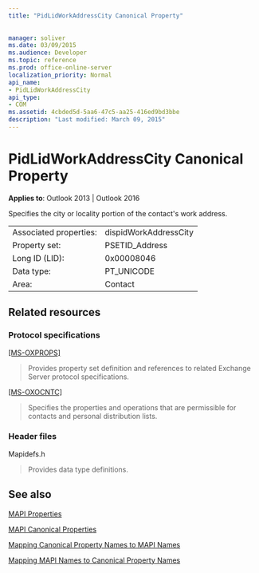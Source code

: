 ```yaml
---
title: "PidLidWorkAddressCity Canonical Property"
 
 
manager: soliver
ms.date: 03/09/2015
ms.audience: Developer
ms.topic: reference
ms.prod: office-online-server
localization_priority: Normal
api_name:
- PidLidWorkAddressCity
api_type:
- COM
ms.assetid: 4cbded5d-5aa6-47c5-aa25-416ed9bd3bbe
description: "Last modified: March 09, 2015"
---
```


# PidLidWorkAddressCity Canonical Property

  
  
**Applies to**: Outlook 2013 | Outlook 2016 
  
Specifies the city or locality portion of the contact's work address.
  
|||
|:-----|:-----|
|Associated properties:  <br/> |dispidWorkAddressCity  <br/> |
|Property set:  <br/> |PSETID_Address  <br/> |
|Long ID (LID):  <br/> |0x00008046  <br/> |
|Data type:  <br/> |PT_UNICODE  <br/> |
|Area:  <br/> |Contact  <br/> |
   
## Related resources

### Protocol specifications

[[MS-OXPROPS]](https://msdn.microsoft.com/library/f6ab1613-aefe-447d-a49c-18217230b148%28Office.15%29.aspx)
  
> Provides property set definition and references to related Exchange Server protocol specifications.
    
[[MS-OXOCNTC]](https://msdn.microsoft.com/library/9b636532-9150-4836-9635-9c9b756c9ccf%28Office.15%29.aspx)
  
> Specifies the properties and operations that are permissible for contacts and personal distribution lists.
    
### Header files

Mapidefs.h
  
> Provides data type definitions.
    
## See also



[MAPI Properties](mapi-properties.md)
  
[MAPI Canonical Properties](mapi-canonical-properties.md)
  
[Mapping Canonical Property Names to MAPI Names](mapping-canonical-property-names-to-mapi-names.md)
  
[Mapping MAPI Names to Canonical Property Names](mapping-mapi-names-to-canonical-property-names.md)

